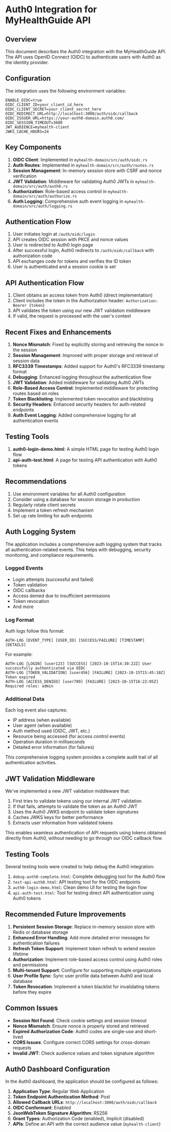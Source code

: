# Auth0 Integration for MyHealthGuide API

## Overview

This document describes the Auth0 integration with the MyHealthGuide API. The API uses OpenID Connect (OIDC) to authenticate users with Auth0 as the identity provider.

## Configuration

The integration uses the following environment variables:

```
ENABLE_OIDC=true
OIDC_CLIENT_ID=your_client_id_here
OIDC_CLIENT_SECRET=your_client_secret_here
OIDC_REDIRECT_URL=http://localhost:3000/auth/oidc/callback
OIDC_ISSUER_URL=https://your-auth0-domain.auth0.com/
OIDC_SESSION_TIMEOUT=3600
JWT_AUDIENCE=myhealth-client
JWKS_CACHE_HOURS=24
```

## Key Components

1. **OIDC Client**: Implemented in `myhealth-domain/src/auth/oidc.rs`
2. **Auth Routes**: Implemented in `myhealth-domain/src/auth/routes.rs` 
3. **Session Management**: In-memory session store with CSRF and nonce verification
4. **JWT Validation**: Middleware for validating Auth0 JWTs in `myhealth-domain/src/auth/auth0.rs`
5. **Authorization**: Role-based access control in `myhealth-domain/src/auth/authorize.rs`
6. **Auth Logging**: Comprehensive auth event logging in `myhealth-domain/src/auth/logging.rs`

## Authentication Flow

1. User initiates login at `/auth/oidc/login`
2. API creates OIDC session with PKCE and nonce values
3. User is redirected to Auth0 login page
4. After successful login, Auth0 redirects to `/auth/oidc/callback` with authorization code
5. API exchanges code for tokens and verifies the ID token
6. User is authenticated and a session cookie is set

## API Authentication Flow

1. Client obtains an access token from Auth0 (direct implementation)
2. Client includes the token in the Authorization header: `Authorization: Bearer {token}`
3. API validates the token using our new JWT validation middleware
4. If valid, the request is processed with the user's context

## Recent Fixes and Enhancements

1. **Nonce Mismatch**: Fixed by explicitly storing and retrieving the nonce in the session
2. **Session Management**: Improved with proper storage and retrieval of session data
3. **RFC3339 Timestamps**: Added support for Auth0's RFC3339 timestamp format
4. **Debugging**: Enhanced logging throughout the authentication flow
5. **JWT Validation**: Added middleware for validating Auth0 JWTs
6. **Role-Based Access Control**: Implemented middleware for protecting routes based on roles
7. **Token Blacklisting**: Implemented token revocation and blacklisting
8. **Security Headers**: Enhanced security headers for auth-related endpoints
9. **Auth Event Logging**: Added comprehensive logging for all authentication events

## Testing Tools

1. **auth0-login-demo.html**: A simple HTML page for testing Auth0 login flow
2. **api-auth-test.html**: A page for testing API authentication with Auth0 tokens

## Recommendations

1. Use environment variables for all Auth0 configuration
2. Consider using a database for session storage in production
3. Regularly rotate client secrets
4. Implement a token refresh mechanism
5. Set up rate limiting for auth endpoints

## Auth Logging System

The application includes a comprehensive auth logging system that tracks all authentication-related events. This helps with debugging, security monitoring, and compliance requirements.

### Logged Events

- Login attempts (successful and failed)
- Token validation
- OIDC callbacks
- Access denied due to insufficient permissions
- Token revocation
- And more

### Log Format

Auth logs follow this format:

```
AUTH-LOG [EVENT_TYPE] [USER_ID] [SUCCESS/FAILURE] [TIMESTAMP] [DETAILS]
```

For example:

```
AUTH-LOG [LOGIN] [user123] [SUCCESS] [2023-10-15T14:30:22Z] User successfully authenticated via OIDC
AUTH-LOG [TOKEN_VALIDATION] [user456] [FAILURE] [2023-10-15T15:45:10Z] Token expired
AUTH-LOG [ACCESS_DENIED] [user789] [FAILURE] [2023-10-15T16:22:05Z] Required roles: admin
```

### Additional Data

Each log event also captures:

- IP address (when available)
- User agent (when available) 
- Auth method used (OIDC, JWT, etc.)
- Resource being accessed (for access control events)
- Operation duration in milliseconds
- Detailed error information (for failures)

This comprehensive logging system provides a complete audit trail of all authentication activities.

## JWT Validation Middleware

We've implemented a new JWT validation middleware that:

1. First tries to validate tokens using our internal JWT validation
2. If that fails, attempts to validate the token as an Auth0 JWT
3. Uses the Auth0 JWKS endpoint to validate token signatures
4. Caches JWKS keys for better performance
5. Extracts user information from validated tokens

This enables seamless authentication of API requests using tokens obtained directly from Auth0, without needing to go through our OIDC callback flow.

## Testing Tools

Several testing tools were created to help debug the Auth0 integration:

1. `debug-auth0-complete.html`: Complete debugging tool for the Auth0 flow
2. `test-api-auth0.html`: API testing tool for the OIDC endpoints
3. `auth0-login-demo.html`: Clean demo UI for testing the login flow
4. `api-auth-test.html`: Tool for testing direct API authentication using Auth0 tokens

## Recommended Future Improvements

1. **Persistent Session Storage**: Replace in-memory session store with Redis or database storage
2. **Enhanced Error Handling**: Add more detailed error messages for authentication failures
3. **Refresh Token Support**: Implement token refresh to extend session lifetime
4. **Authorization**: Implement role-based access control using Auth0 roles and permissions
5. **Multi-tenant Support**: Configure for supporting multiple organizations
6. **User Profile Sync**: Sync user profile data between Auth0 and local database
7. **Token Revocation**: Implement a token blacklist for invalidating tokens before they expire

## Common Issues

- **Session Not Found**: Check cookie settings and session timeout
- **Nonce Mismatch**: Ensure nonce is properly stored and retrieved
- **Expired Authorization Code**: Auth0 codes are single-use and short-lived
- **CORS Issues**: Configure correct CORS settings for cross-domain requests
- **Invalid JWT**: Check audience values and token signature algorithm

## Auth0 Dashboard Configuration

In the Auth0 dashboard, the application should be configured as follows:

1. **Application Type**: Regular Web Application
2. **Token Endpoint Authentication Method**: Post
3. **Allowed Callback URLs**: `http://localhost:3000/auth/oidc/callback`
4. **OIDC Conformant**: Enabled
5. **JsonWebToken Signature Algorithm**: RS256
6. **Grant Types**: Authorization Code (enabled), Implicit (disabled)
7. **APIs**: Define an API with the correct audience value (`myhealth-client`) 